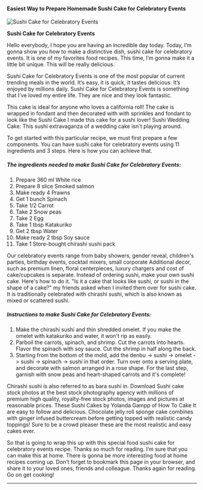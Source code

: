             

#### Easiest Way to Prepare Homemade Sushi Cake for Celebratory Events

![Sushi Cake for Celebratory Events](https://img-global.cpcdn.com/recipes/4515290521010176/751x532cq70/sushi-cake-for-celebratory-events-recipe-main-photo.jpg)

**Sushi Cake for Celebratory Events**

Hello everybody, I hope you are having an incredible day today. Today, I’m gonna show you how to make a distinctive dish, sushi cake for celebratory events. It is one of my favorites food recipes. This time, I’m gonna make it a little bit unique. This will be really delicious.

Sushi Cake for Celebratory Events is one of the most popular of current trending meals in the world. It’s easy, it is quick, it tastes delicious. It’s enjoyed by millions daily. Sushi Cake for Celebratory Events is something that I’ve loved my entire life. They are nice and they look fantastic.

This cake is ideal for anyone who loves a california roll! The cake is wrapped in fondant and then decorated with with sprinkles and fondant to look like the Sushi Cake I made this cake for a sushi lover! Sushi Wedding Cake: This sushi extravaganza of a wedding cake isn't playing around.

To get started with this particular recipe, we must first prepare a few components. You can have sushi cake for celebratory events using 11 ingredients and 3 steps. Here is how you can achieve that.

##### The ingredients needed to make Sushi Cake for Celebratory Events:

1.  Prepare 360 ml White rice
2.  Prepare 8 slice Smoked salmon
3.  Make ready 4 Prawns
4.  Get 1 bunch Spinach
5.  Take 1/2 Carrot
6.  Take 2 Snow peas
7.  Take 2 Egg
8.  Take 1 tbsp Katakuriko
9.  Get 2 tbsp Water
10.  Make ready 2 tbsp Soy sauce
11.  Take 1 Store-bought chirashi sushi pack

Our celebratory events range from baby showers, gender reveal, children's parties, birthday events, cocktail mixers, small corporate Additional decor, such as premium linen, floral centerpieces, luxury chargers and cost of cake/cupcakes is separate. Instead of ordering sushi, make your own sushi cake. Here's how to do it. "Is it a cake that looks like sushi, or sushi in the shape of a cake?" my friends asked when I invited them over for sushi cake. It is traditionally celebrated with chirashi sushi, which is also known as mixed or scattered sushi.

##### Instructions to make Sushi Cake for Celebratory Events:

1.  Make the chirashi sushi and thin shredded omelet. If you make the omelet with katakuriko and water, it won't rip as easily.
2.  Parboil the carrots, spinach, and shrimp. Cut the carrots into hearts. Flavor the spinach with soy sauce. Cut the shrimp in half along the back.
3.  Starting from the bottom of the mold, add the denbu -> sushi -> omelet -> sushi -> spinach -> sushi in that order. Turn over onto a serving plate, and decorate with salmon arranged in a rose shape. For the last step, garnish with snow peas and heart-shaped carrots and it's complete!

Chirashi sushi is also referred to as bara sushi in. Download Sushi cake stock photos at the best stock photography agency with millions of premium high quality, royalty-free stock photos, images and pictures at reasonable prices. These Sushi Cakes by Yolanda Gampp of How To Cake It are easy to follow and delicious. Chocolate jelly roll sponge cake combines with ginger infused buttercream before getting topped with realistic candy toppings! Sure to be a crowd pleaser these are the most realistic and easy cakes ever.

So that is going to wrap this up with this special food sushi cake for celebratory events recipe. Thanks so much for reading. I’m sure that you can make this at home. There is gonna be more interesting food at home recipes coming up. Don’t forget to bookmark this page in your browser, and share it to your loved ones, friends and colleague. Thanks again for reading. Go on get cooking!

* * *